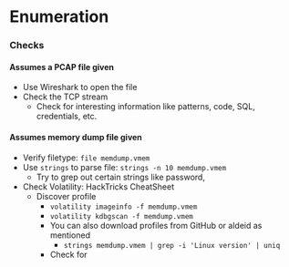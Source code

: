 # Enumeration

### Checks

#### Assumes a PCAP file given

* Use Wireshark to open the file
* Check the TCP stream
  * Check for interesting information like patterns, code, SQL, credentials, etc.

#### Assumes memory dump file given

* Verify filetype: `file memdump.vmem`
* Use `strings` to parse file: `strings -n 10 memdump.vmem`
  * Try to grep out certain strings like password, 
* Check Volatility: HackTricks CheatSheet
  * Discover profile
    * `volatility imageinfo -f memdump.vmem`
    * `volatility kdbgscan -f memdump.vmem`
    * You can also download profiles from GitHub or aldeid as mentioned
      * `strings memdump.vmem | grep -i 'Linux version' | uniq`
    * Check for 
